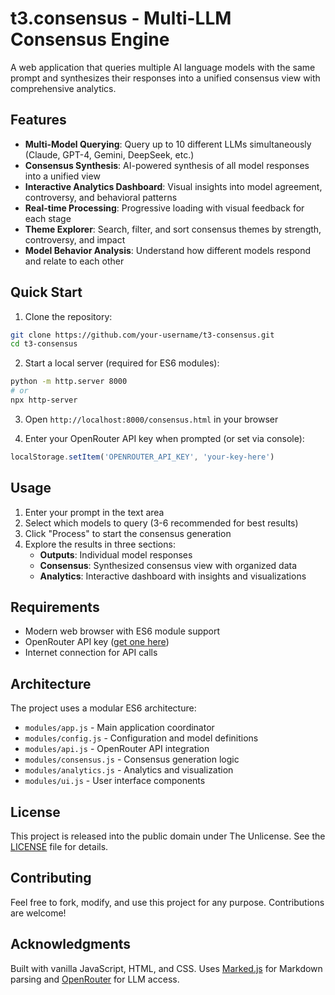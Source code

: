 # t3.consensus - Multi-LLM Consensus Engine

A web application that queries multiple AI language models with the same prompt and synthesizes their responses into a unified consensus view with comprehensive analytics.

## Features

- **Multi-Model Querying**: Query up to 10 different LLMs simultaneously (Claude, GPT-4, Gemini, DeepSeek, etc.)
- **Consensus Synthesis**: AI-powered synthesis of all model responses into a unified view
- **Interactive Analytics Dashboard**: Visual insights into model agreement, controversy, and behavioral patterns
- **Real-time Processing**: Progressive loading with visual feedback for each stage
- **Theme Explorer**: Search, filter, and sort consensus themes by strength, controversy, and impact
- **Model Behavior Analysis**: Understand how different models respond and relate to each other

## Quick Start

1. Clone the repository:
```bash
git clone https://github.com/your-username/t3-consensus.git
cd t3-consensus
```

2. Start a local server (required for ES6 modules):
```bash
python -m http.server 8000
# or
npx http-server
```

3. Open `http://localhost:8000/consensus.html` in your browser

4. Enter your OpenRouter API key when prompted (or set via console):
```javascript
localStorage.setItem('OPENROUTER_API_KEY', 'your-key-here')
```

## Usage

1. Enter your prompt in the text area
2. Select which models to query (3-6 recommended for best results)
3. Click "Process" to start the consensus generation
4. Explore the results in three sections:
   - **Outputs**: Individual model responses
   - **Consensus**: Synthesized consensus view with organized data
   - **Analytics**: Interactive dashboard with insights and visualizations

## Requirements

- Modern web browser with ES6 module support
- OpenRouter API key ([get one here](https://openrouter.ai))
- Internet connection for API calls

## Architecture

The project uses a modular ES6 architecture:
- `modules/app.js` - Main application coordinator
- `modules/config.js` - Configuration and model definitions
- `modules/api.js` - OpenRouter API integration
- `modules/consensus.js` - Consensus generation logic
- `modules/analytics.js` - Analytics and visualization
- `modules/ui.js` - User interface components

## License

This project is released into the public domain under The Unlicense. See the [LICENSE](LICENSE) file for details.

## Contributing

Feel free to fork, modify, and use this project for any purpose. Contributions are welcome!

## Acknowledgments

Built with vanilla JavaScript, HTML, and CSS. Uses [Marked.js](https://marked.js.org/) for Markdown parsing and [OpenRouter](https://openrouter.ai) for LLM access.
